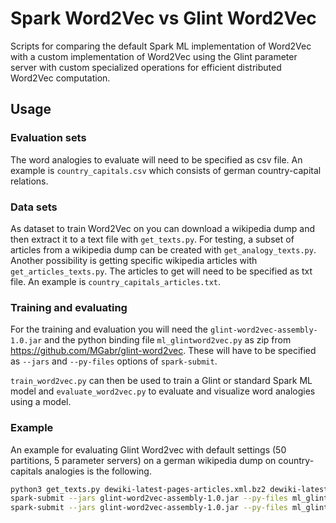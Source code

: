 # Spark Word2Vec vs Glint Word2Vec

Scripts for comparing the default Spark ML implementation of Word2Vec with a custom 
implementation of Word2Vec using the Glint parameter server with custom specialized 
operations for efficient distributed Word2Vec computation.

## Usage

### Evaluation sets

The word analogies to evaluate will need to be specified as csv file. An example is 
``country_capitals.csv`` which consists of german country-capital relations.

### Data sets

As dataset to train Word2Vec on you can download a wikipedia dump and then extract it 
to a text file with ``get_texts.py``. For testing, a subset of articles from a wikipedia 
dump can be created with ``get_analogy_texts.py``. Another possibility is getting 
specific wikipedia articles with ``get_articles_texts.py``. The articles to get will need
to be specified as txt file. An example is ``country_capitals_articles.txt``.

### Training and evaluating

For the training and evaluation you will need the ``glint-word2vec-assembly-1.0.jar`` 
and the python binding file ``ml_glintword2vec.py`` as zip from 
https://github.com/MGabr/glint-word2vec. These will have to be specified as ``--jars`` 
and ``--py-files`` options of ``spark-submit``.

``train_word2vec.py`` can then be used to train a Glint or standard Spark ML model and 
``evaluate_word2vec.py`` to evaluate and visualize word analogies using a model.

### Example

An example for evaluating Glint Word2vec with default settings (50 partitions, 5 parameter servers)
on a german wikipedia dump on country-capitals analogies is the following.

```bash
python3 get_texts.py dewiki-latest-pages-articles.xml.bz2 dewiki-latest-pages-articles.txt
spark-submit --jars glint-word2vec-assembly-1.0.jar --py-files ml_glintword2vec.zip train_word2vec.py country_capitals.txt country_capitals.model glint
spark-submit --jars glint-word2vec-assembly-1.0.jar --py-files ml_glintword2vec.zip evaluate_word2vec.py country_capitals.csv country_capitals.model glint country_capitals.png
```
